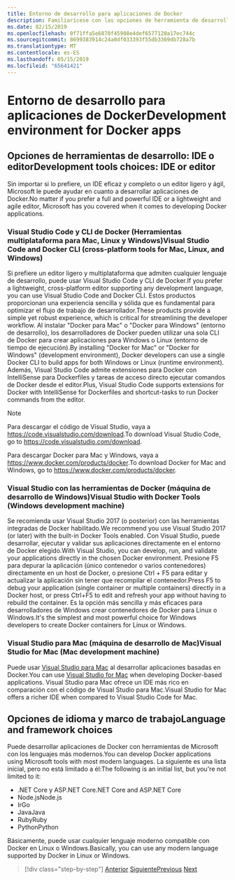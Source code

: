 ```yaml
---
title: Entorno de desarrollo para aplicaciones de Docker
description: Familiarícese con las opciones de herramienta de desarrollo más importantes que admiten el ciclo de vida de desarrollo de Docker.
ms.date: 02/15/2019
ms.openlocfilehash: 0f71ffa5e6870f45908e4def6577120a17ec744c
ms.sourcegitcommit: 8699383914c24a0df033393f55db3369db728a7b
ms.translationtype: MT
ms.contentlocale: es-ES
ms.lasthandoff: 05/15/2019
ms.locfileid: "65641421"
---
```

# <a name="development-environment-for-docker-apps"></a><span data-ttu-id="2e612-103">Entorno de desarrollo para aplicaciones de Docker</span><span class="sxs-lookup"><span data-stu-id="2e612-103">Development environment for Docker apps</span></span>

## <a name="development-tools-choices-ide-or-editor"></a><span data-ttu-id="2e612-104">Opciones de herramientas de desarrollo: IDE o editor</span><span class="sxs-lookup"><span data-stu-id="2e612-104">Development tools choices: IDE or editor</span></span>

<span data-ttu-id="2e612-105">Sin importar si lo prefiere, un IDE eficaz y completo o un editor ligero y ágil, Microsoft le puede ayudar en cuanto a desarrollar aplicaciones de Docker.</span><span class="sxs-lookup"><span data-stu-id="2e612-105">No matter if you prefer a full and powerful IDE or a lightweight and agile editor, Microsoft has you covered when it comes to developing Docker applications.</span></span>

### <a name="visual-studio-code-and-docker-cli-cross-platform-tools-for-mac-linux-and-windows"></a><span data-ttu-id="2e612-106">Visual Studio Code y CLI de Docker (Herramientas multiplataforma para Mac, Linux y Windows)</span><span class="sxs-lookup"><span data-stu-id="2e612-106">Visual Studio Code and Docker CLI (cross-platform tools for Mac, Linux, and Windows)</span></span>

<span data-ttu-id="2e612-107">Si prefiere un editor ligero y multiplataforma que admiten cualquier lenguaje de desarrollo, puede usar Visual Studio Code y CLI de Docker.</span><span class="sxs-lookup"><span data-stu-id="2e612-107">If you prefer a lightweight, cross-platform editor supporting any development language, you can use Visual Studio Code and Docker CLI.</span></span> <span data-ttu-id="2e612-108">Estos productos proporcionan una experiencia sencilla y sólida que es fundamental para optimizar el flujo de trabajo de desarrollador.</span><span class="sxs-lookup"><span data-stu-id="2e612-108">These products provide a simple yet robust experience, which is critical for streamlining the developer workflow.</span></span> <span data-ttu-id="2e612-109">Al instalar "Docker para Mac" o "Docker para Windows" (entorno de desarrollo), los desarrolladores de Docker pueden utilizar una sola CLI de Docker para crear aplicaciones para Windows o Linux (entorno de tiempo de ejecución).</span><span class="sxs-lookup"><span data-stu-id="2e612-109">By installing "Docker for Mac" or "Docker for Windows" (development environment), Docker developers can use a single Docker CLI to build apps for both Windows or Linux (runtime environment).</span></span> <span data-ttu-id="2e612-110">Además, Visual Studio Code admite extensiones para Docker con IntelliSense para Dockerfiles y tareas de acceso directo ejecutar comandos de Docker desde el editor.</span><span class="sxs-lookup"><span data-stu-id="2e612-110">Plus, Visual Studio Code supports extensions for Docker with IntelliSense for Dockerfiles and shortcut-tasks to run Docker commands from the editor.</span></span>

> [!NOTE]
>
> <span data-ttu-id="2e612-111">Para descargar el código de Visual Studio, vaya a <https://code.visualstudio.com/download>.</span><span class="sxs-lookup"><span data-stu-id="2e612-111">To download Visual Studio Code, go to <https://code.visualstudio.com/download>.</span></span>
>
> <span data-ttu-id="2e612-112">Para descargar Docker para Mac y Windows, vaya a <https://www.docker.com/products/docker>.</span><span class="sxs-lookup"><span data-stu-id="2e612-112">To download Docker for Mac and Windows, go to <https://www.docker.com/products/docker>.</span></span>

### <a name="visual-studio-with-docker-tools-windows-development-machine"></a><span data-ttu-id="2e612-113">Visual Studio con las herramientas de Docker (máquina de desarrollo de Windows)</span><span class="sxs-lookup"><span data-stu-id="2e612-113">Visual Studio with Docker Tools (Windows development machine)</span></span>

<span data-ttu-id="2e612-114">Se recomienda usar Visual Studio 2017 (o posterior) con las herramientas integradas de Docker habilitado.</span><span class="sxs-lookup"><span data-stu-id="2e612-114">We recommend you use Visual Studio 2017 (or later) with the built-in Docker Tools enabled.</span></span> <span data-ttu-id="2e612-115">Con Visual Studio, puede desarrollar, ejecutar y validar sus aplicaciones directamente en el entorno de Docker elegido.</span><span class="sxs-lookup"><span data-stu-id="2e612-115">With Visual Studio, you can develop, run, and validate your applications directly in the chosen Docker environment.</span></span> <span data-ttu-id="2e612-116">Presione F5 para depurar la aplicación (único contenedor o varios contenedores) directamente en un host de Docker, o presione Ctrl + F5 para editar y actualizar la aplicación sin tener que recompilar el contenedor.</span><span class="sxs-lookup"><span data-stu-id="2e612-116">Press F5 to debug your application (single container or multiple containers) directly in a Docker host, or press Ctrl+F5 to edit and refresh your app without having to rebuild the container.</span></span> <span data-ttu-id="2e612-117">Es la opción más sencilla y más eficaces para desarrolladores de Windows crear contenedores de Docker para Linux o Windows.</span><span class="sxs-lookup"><span data-stu-id="2e612-117">It's the simplest and most powerful choice for Windows developers to create Docker containers for Linux or Windows.</span></span>

### <a name="visual-studio-for-mac-mac-development-machine"></a><span data-ttu-id="2e612-118">Visual Studio para Mac (máquina de desarrollo de Mac)</span><span class="sxs-lookup"><span data-stu-id="2e612-118">Visual Studio for Mac (Mac development machine)</span></span>

<span data-ttu-id="2e612-119">Puede usar [Visual Studio para Mac](https://visualstudio.microsoft.com/vs/mac/?utm_medium=microsoft&utm_source=docs.microsoft.com&utm_campaign=inline+link) al desarrollar aplicaciones basadas en Docker.</span><span class="sxs-lookup"><span data-stu-id="2e612-119">You can use [Visual Studio for Mac](https://visualstudio.microsoft.com/vs/mac/?utm_medium=microsoft&utm_source=docs.microsoft.com&utm_campaign=inline+link) when developing Docker-based applications.</span></span> <span data-ttu-id="2e612-120">Visual Studio para Mac ofrece un IDE más rico en comparación con el código de Visual Studio para Mac.</span><span class="sxs-lookup"><span data-stu-id="2e612-120">Visual Studio for Mac offers a richer IDE when compared to Visual Studio Code for Mac.</span></span>

## <a name="language-and-framework-choices"></a><span data-ttu-id="2e612-121">Opciones de idioma y marco de trabajo</span><span class="sxs-lookup"><span data-stu-id="2e612-121">Language and framework choices</span></span>

<span data-ttu-id="2e612-122">Puede desarrollar aplicaciones de Docker con herramientas de Microsoft con los lenguajes más modernos.</span><span class="sxs-lookup"><span data-stu-id="2e612-122">You can develop Docker applications using Microsoft tools with most modern languages.</span></span> <span data-ttu-id="2e612-123">La siguiente es una lista inicial, pero no está limitado a él:</span><span class="sxs-lookup"><span data-stu-id="2e612-123">The following is an initial list, but you're not limited to it:</span></span>

- <span data-ttu-id="2e612-124">.NET Core y ASP.NET Core</span><span class="sxs-lookup"><span data-stu-id="2e612-124">.NET Core and ASP.NET Core</span></span>
- <span data-ttu-id="2e612-125">Node.js</span><span class="sxs-lookup"><span data-stu-id="2e612-125">Node.js</span></span>
- <span data-ttu-id="2e612-126">Ir</span><span class="sxs-lookup"><span data-stu-id="2e612-126">Go</span></span>
- <span data-ttu-id="2e612-127">Java</span><span class="sxs-lookup"><span data-stu-id="2e612-127">Java</span></span>
- <span data-ttu-id="2e612-128">Ruby</span><span class="sxs-lookup"><span data-stu-id="2e612-128">Ruby</span></span>
- <span data-ttu-id="2e612-129">Python</span><span class="sxs-lookup"><span data-stu-id="2e612-129">Python</span></span>

<span data-ttu-id="2e612-130">Básicamente, puede usar cualquier lenguaje moderno compatible con Docker en Linux o Windows.</span><span class="sxs-lookup"><span data-stu-id="2e612-130">Basically, you can use any modern language supported by Docker in Linux or Windows.</span></span>

>[!div class="step-by-step"]
><span data-ttu-id="2e612-131">[Anterior](deploy-azure-kubernetes-service.md)
>[Siguiente](docker-apps-inner-loop-workflow.md)</span><span class="sxs-lookup"><span data-stu-id="2e612-131">[Previous](deploy-azure-kubernetes-service.md)
[Next](docker-apps-inner-loop-workflow.md)</span></span>
